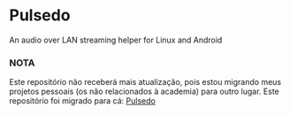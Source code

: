 # Pulsedo
An audio over LAN streaming helper for Linux and Android

### NOTA
Este repositório não receberá mais atualização, pois estou migrando meus projetos pessoais (os não relacionados à academia) para outro lugar.
Este repositório foi migrado para cá: [Pulsedo](https://gitlab.com/cledsupper/Pulsedo)
